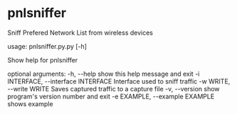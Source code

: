 # pnlsniffer
Sniff Prefered Network List from wireless devices

usage: pnlsniffer.py.py [-h] 

Show help for pnlsniffer

optional arguments:
  -h, --help            show this help message and exit
  -i INTERFACE, --interface INTERFACE
                        Interface used to sniff traffic
  -w WRITE, --write WRITE
                        Saves captured traffic to a capture file
  -v, --version         show program's version number and exit
  -e EXAMPLE, --example EXAMPLE
                        shows example
